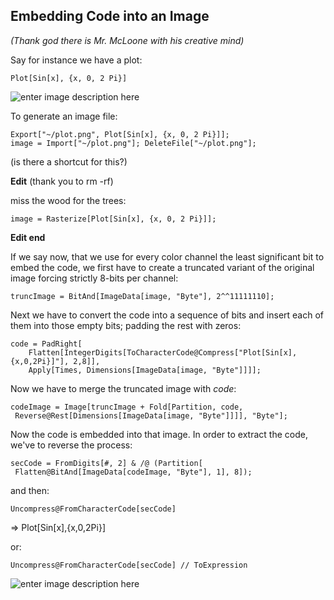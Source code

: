 ## Embedding Code into an Image ##

*(Thank god there is Mr. McLoone with his creative mind)*

Say for instance we have a plot:

    Plot[Sin[x], {x, 0, 2 Pi}]

![enter image description here][1]


To generate an image file:

    Export["~/plot.png", Plot[Sin[x], {x, 0, 2 Pi}]];
    image = Import["~/plot.png"]; DeleteFile["~/plot.png"];

(is there a shortcut for this?)

**Edit** (thank you to rm -rf)

miss the wood for the trees:

    image = Rasterize[Plot[Sin[x], {x, 0, 2 Pi}]];

**Edit end**

If we say now, that we use for every color channel the least significant bit to embed the code, we first have to create a truncated variant of the original
image forcing strictly 8-bits per channel:

    truncImage = BitAnd[ImageData[image, "Byte"], 2^^11111110];

Next we have to convert the code into a sequence of bits and insert each of them into those empty bits; padding the rest with zeros:

    code = PadRight[
        Flatten[IntegerDigits[ToCharacterCode@Compress["Plot[Sin[x],{x,0,2Pi}]"], 2,8]],
        Apply[Times, Dimensions[ImageData[image, "Byte"]]]];

Now we have to merge the truncated image with *code*:

    codeImage = Image[truncImage + Fold[Partition, code,
     Reverse@Rest[Dimensions[ImageData[image, "Byte"]]]], "Byte"];

Now the code is embedded into that image. In order to extract the code, we've to reverse the process:

    secCode = FromDigits[#, 2] & /@ (Partition[
     Flatten@BitAnd[ImageData[codeImage, "Byte"], 1], 8]);

and then:

    Uncompress@FromCharacterCode[secCode]

=> Plot[Sin[x],{x,0,2Pi}]

or:

    Uncompress@FromCharacterCode[secCode] // ToExpression

![enter image description here][1]

 [1]: http://i.stack.imgur.com/HdRd5.png

 
